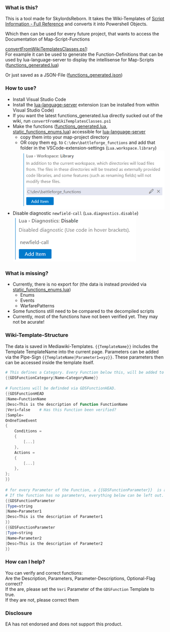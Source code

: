 ### What is this?
This is a tool made for SkylordsReborn.
It takes the Wiki-Templates of [Script Information - Full Reference](
https://skylords-reborn.fandom.com/wiki/Script_Information_-_Full_Reference)
and converts it into Powershell Objects.

Which then can be used for every future project, that wants to access the Documentation of Map-Script-Functions

[convertFromWikiTemplatesClasses.ps1](convertFromWikiTemplatesClasses.ps1):\
For example it can be used to generate the Function-Definitions that can be used by lua-language-server to display the intellisense for Map-Scripts ([functions_generated.lua](functions_generated.lua))

Or just saved as a JSON-File ([functions_generated.json](functions_generated.json))

### How to use?
- Install Visual Studio Code
- Install the [lua-language-server](https://github.com/LuaLS/lua-language-server) extension (can be installed from within Visual Studio Code) 
- If you want the latest functions_generated.lua directly sucked out of the wiki, run `convertFromWikiTemplatesClasses.ps1`
- Make the functions ([functions_generated.lua](functions_generated.lua), [static_functions_enums.lua](static_functions_enums.lua)) accessible for [lua-language-server](https://github.com/LuaLS/lua-language-server)
    - copy them into your map-project directory
    - OR copy them eg. to `C:\dev\battleforge_functions` and add that folder in the VSCode-extension-settings (`Lua.workspace.library`)\
      <img src="workspace_settings.PNG">
- Disable diagnostic `newfield-call` (`Lua.diagnostics.disable`)\
    <img src="newfield-call.PNG">

### What is missing?
- Currently, there is no export for (the data is instead provided via [static_functions_enums.lua](static_functions_enums.lua))
    - Enums
    - Events
    - WarfarePatterns
- Some functions still need to be compared to the decompiled scripts
- Currently, most of the functions have not been verified yet. They may not be acurate!

### Wiki-Template-Structure
The data is saved in Mediawiki-Templates. `{{TemplateName}}` includes the Template TemplateName into the current page. Parameters can be added via the Pipe-Sign `{{TemplateName|Parameter1=xyz}}`. These parameters then can be accessed inside the template itself. 

```powershell
# This defines a Category. Every Function below this, will be added to the Category *CategoryName*
{{GDSFunctionCategory|Name=CategoryName}}

# Functions will be definded via GDSFunctionHEAD.
{{GDSFunctionHEAD
|Name=FunctionName
|Desc=This is the description of Function FunctionName
|Veri=false    # Has this Function been verified? 
|Sample=
OnOneTimeEvent
{
	Conditions =
	{
		[...]
	},
	Actions = 
	{
		[...]
	},
};
}}

# for every Parameter of the Function, a {{GDSFunctionParameter}}  is added.
# If the function has no parameters, everything below can be left out.
{{GDSFunctionParameter
|Type=string
|Name=Parameter1
|Desc=This is the description of Parameter1
}}
{{GDSFunctionParameter
|Type=string
|Name=Parameter2
|Desc=This is the description of Parameter2
}}
```

### How can I help?
You can verify and correct functions:\
Are the Description, Parameters, Parameter-Descriptions, Optional-Flag correct?\
If the are, please set the `Veri` Parameter of the `GDSFunction` Template to true.\
If they are not, please correct them

### Disclosure
EA has not endorsed and does not support this product.

